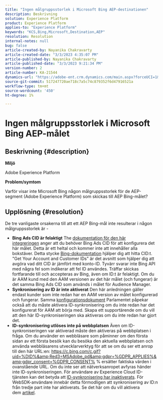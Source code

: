 ```yaml
---
title: "Ingen målgruppsstorlek i Microsoft Bing AEP-destinationen"
description: Beskrivning
solution: Experience Platform
product: Experience Platform
applies-to: "Experience Platform"
keywords: "KCS,Bing,Microsoft,Destination,AEP"
resolution: Resolution
internal-notes: null
bug: false
article-created-by: Nayanika Chakravarty
article-created-date: "3/3/2023 4:35:07 PM"
article-published-by: Nayanika Chakravarty
article-published-date: "3/3/2023 9:21:34 PM"
version-number: 2
article-number: KA-21544
dynamics-url: "https://adobe-ent.crm.dynamics.com/main.aspx?forceUCI=1&pagetype=entityrecord&etn=knowledgearticle&id=0a00785a-e1b9-ed11-83fe-6045bd0067ea"
source-git-commit: 517247720ae718c7a5c74c879352f6d47916521a
workflow-type: tm+mt
source-wordcount: '450'
ht-degree: 1%

---
```


# Ingen målgruppsstorlek i Microsoft Bing AEP-målet

## Beskrivning {#description}


<b>Miljö</b>

Adobe Experience Platform

<b>Problem/symtom</b>

Varför visar inte Microsoft Bing någon målgruppsstorlek för de AEP-segment (Adobe Experience Platform) som skickas till AEP Bing-målet?


## Upplösning {#resolution}


De tre vanligaste orsakerna till att ett AEP Bing-mål inte resulterar i någon målgruppsstorlek är -

- <b>Bing Ads CID är felaktigt</b>    The [dokumentation för den här integreringen](https://experienceleague.adobe.com/docs/experience-platform/destinations/catalog/advertising/bing.html?lang=en) anger att du behöver Bing Ads CID för att konfigurera det här målet. Detta är ett heltal och kommer inte att<b> </b>innehåller alla bokstäver. Detta stycke [Bing-dokumentation](https://learn.microsoft.com/en-us/advertising/guides/get-started?view=bingads-13) hjälper dig att hitta CID:t. &quot;Get Your Account and Customer IDs&quot; är det avsnitt som hjälper dig att avgöra vad ditt CID är jämfört med konto-ID.
Tyvärr svarar inte Bing API med några fel som indikerar att fel ID användes. Träffar skickas fortfarande till och accepteras av Bing, även om ID:t är felaktigt. Om du är AAM kund med den AAM versionen av det här målet (och fungerar) är det samma Bing Ads CID som används i målet för Audience Manager.
- <b>Synkronisering av ID är inte aktiverat</b>    Den här anledningen gäller endast kunder som inte redan har en AAM version av målet konfigurerad och fungerar. Samma [konfigurationsdokument](https://experienceleague.adobe.com/docs/experience-platform/destinations/catalog/advertising/bing.html?lang=en) Parlamentet påpekar också att du måste aktivera ID-synkronisering om du inte redan har det konfigurerat för AAM att börja med. Skapa ett supportärende om du vill att den här ID-synkroniseringen ska aktiveras om du inte redan har gjort det.
- <b>ID-synkronisering utlöses inte på webbplatsen</b>
Även om ID-synkroniseringen var aktiverad måste den aktiveras på webbplatsen i fråga. Om du använder en webbläsare som påminner om den första sidan av ett första besök kan du besöka den aktuella webbplatsen och använda webbläsarens utvecklarverktyg för att se om du ser ett anrop till den här URL:en: https://c.bing.com/c.gif?uid=%DID%&amp;Red3=MSAdobe_pd&amp;gdpr=%GDPR_APPLIES%&amp;gdpr_consent=%GDPR_CONSENT% % ersätter faktiska värden i ovanstående URL.
Om du inte ser att nätverksanropet avfyras händer inte ID-synkroniseringen. För användare av Experience Cloud ID-tjänsten kan det betyda att [ID-synkronisering har inaktiverats](https://experienceleague.adobe.com/docs/id-service/using/id-service-api/configurations/disableidsync.html?lang=en). För WebSDK-användare innebär detta förmodligen att synkronisering av ID:n från tredje part inte har aktiverats. Se det här om du vill aktivera dem [artikel](https://experienceleague.adobe.com/docs/experience-cloud-kcs/kbarticles/KA-20248.html?lang=en).

